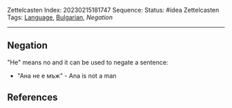 Zettelcasten Index: 20230215181747
Sequence:
Status: #idea
Zettelcasten Tags:  [Language](Language.md), [Bulgarian](Bulgarian.md), *Negation*

---

## Negation

"Не" means no and it can be used to negate a sentence:

* "Ана не е мъж" - Ana is not a man

## References
